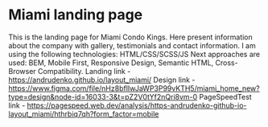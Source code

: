 # Miami landing page

This is the landing page for Miami Condo Kings. Here present information about the company with gallery, testimonials and contact information.
I am using the following technologies: HTML/CSS/SCSS/JS
Next approaches are used: BEM, Mobile First, Responsive Design, Semantic HTML, Cross-Browser Compatibility.
Landing link - https://andrudenko.github.io/layout_miami/
Design link - https://www.figma.com/file/nHz8bflIwJaWP3P99vKTH5/miami_home_new?type=design&node-id=16033-3&t=pZ2V0tYf2nQri8vm-0
PageSpeedTest link - https://pagespeed.web.dev/analysis/https-andrudenko-github-io-layout_miami/hthrbiq7qh?form_factor=mobile
